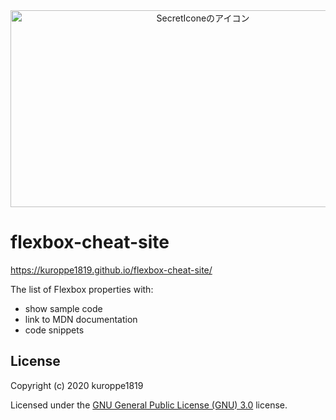 <div align="center">
  <img src="https://user-images.githubusercontent.com/17245737/82776462-0b437d00-9e86-11ea-8675-2a651cf3e3db.png" alt="SecretIconeのアイコン" width="600px" height="315px">
</div>

# flexbox-cheat-site

https://kuroppe1819.github.io/flexbox-cheat-site/

The list of Flexbox properties with:

- show sample code
- link to MDN documentation
- code snippets

## License

Copyright (c) 2020 kuroppe1819

Licensed under the <a href="LICENSE">GNU General Public License (GNU) 3.0</a> license.
